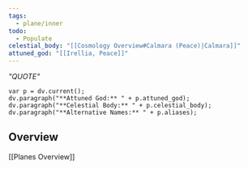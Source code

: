 ```yaml
---
tags:
  - plane/inner
todo:
  - Populate
celestial_body: "[[Cosmology Overview#Calmara (Peace)|Calmara]]"
attuned_god: "[[Irellia, Peace]]"
---
```

*"QUOTE"*
```dataviewjs
var p = dv.current();
dv.paragraph("**Attuned God:** " + p.attuned_god);
dv.paragraph("**Celestial Body:** " + p.celestial_body);
dv.paragraph("**Alternative Names:** " + p.aliases);
```
## Overview

[[Planes Overview]]